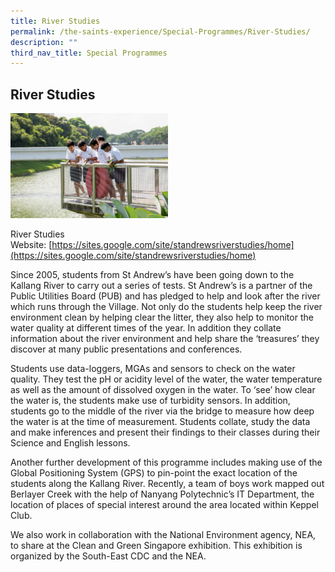 ```yaml
---
title: River Studies
permalink: /the-saints-experience/Special-Programmes/River-Studies/
description: ""
third_nav_title: Special Programmes
---
```

## River Studies

<img src="/images/2018_07Jul12_SASS_RiverStudies-33.jpeg" style="width:50%">

River Studies Website: [https://sites.google.com/site/standrewsriverstudies/home](https://sites.google.com/site/standrewsriverstudies/home)
  

Since 2005, students from St Andrew’s have been going down to the Kallang River to carry out a series of tests. St Andrew’s is a partner of the Public Utilities Board (PUB) and has pledged to help and look after the river which runs through the Village. Not only do the students help keep the river environment clean by helping clear the litter, they also help to monitor the water quality at different times of the year. In addition they collate information about the river environment and help share the ‘treasures’ they discover at many public presentations and conferences. 

  

Students use data-loggers, MGAs and sensors to check on the water quality. They test the pH or acidity level of the water, the water temperature as well as the amount of dissolved oxygen in the water. To ‘see’ how clear the water is, the students make use of turbidity sensors. In addition, students go to the middle of the river via the bridge to measure how deep the water is at the time of measurement. Students collate, study the data and make inferences and present their findings to their classes during their Science and English lessons. 

  

Another further development of this programme includes making use of the Global Positioning System (GPS) to pin-point the exact location of the students along the Kallang River. Recently, a team of boys work mapped out Berlayer Creek with the help of Nanyang Polytechnic’s IT Department, the location of places of special interest around the area located within Keppel Club.

  

We also work in collaboration with the National Environment agency, NEA, to share at the Clean and Green Singapore exhibition. This exhibition is organized by the South-East CDC and the NEA.

